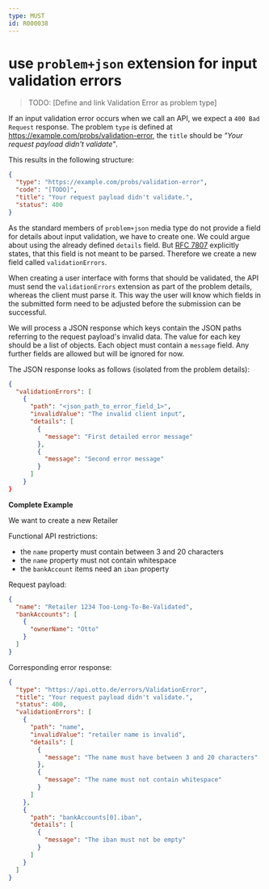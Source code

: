 ```yaml
---
type: MUST
id: R000038
---
```


# use `problem+json` extension for input validation errors

> TODO: [Define and link Validation Error as problem type]

If an input validation error occurs when we call an API, we expect a `400 Bad Request` response. The problem `type` is defined at <https://example.com/probs/validation-error>, the `title` should be _"Your request payload didn't validate"_.

This results in the following structure:

```json
{
  "type": "https://example.com/probs/validation-error",
  "code": "[TODO]",
  "title": "Your request payload didn't validate.",
  "status": 400
}
```

As the standard members of `problem+json` media type do not provide a field for details about input validation, we have to create one. We could argue about using the already defined `details` field. But [RFC 7807](https://tools.ietf.org/html/rfc7807) explicitly states, that this field is not meant to be parsed. Therefore we create a new field called `validationErrors`.

When creating a user interface with forms that should be validated, the API must send the `validationErrors` extension as part of the problem details, whereas the client must parse it. This way the user will know which fields in the submitted form need to be adjusted before the submission can be successful.

We will process a JSON response which keys contain the JSON paths referring to the request payload's invalid data. The value for each key should be a list of objects. Each object must contain a `message` field. Any further fields are allowed but will be ignored for now.

The JSON response looks as follows (isolated from the problem details):

```json
{
  "validationErrors": [
    {
      "path": "<json_path_to_error_field_1>",
      "invalidValue": "The invalid client input",
      "details": [
        {
          "message": "First detailed error message"
        },
        {
          "message": "Second error message"
        }
      ]
    }
}
```

**Complete Example**

We want to create a new Retailer

Functional API restrictions:

- the `name` property must contain between 3 and 20 characters
- the `name` property must not contain whitespace
- the `bankAccount` items need an `iban` property

Request payload:

```json
{
  "name": "Retailer 1234 Too-Long-To-Be-Validated",
  "bankAccounts": [
    {
      "ownerName": "Otto"
    }
  ]
}
```

Corresponding error response:

```json
{
  "type": "https://api.otto.de/errors/ValidationError",
  "title": "Your request payload didn't validate.",
  "status": 400,
  "validationErrors": [
    {
      "path": "name",
      "invalidValue": "retailer name is invalid",
      "details": [
        {
          "message": "The name must have between 3 and 20 characters"
        },
        {
          "message": "The name must not contain whitespace"
        }
      ]
    },
    {
      "path": "bankAccounts[0].iban",
      "details": [
        {
          "message": "The iban must not be empty"
        }
      ]
    }
  ]
}
```
